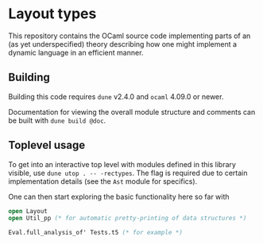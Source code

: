 
# Layout types

This repository contains the OCaml source code implementing
parts of an (as yet underspecified) theory describing how one might
implement a dynamic language in an efficient manner.

## Building

Building this code requires `dune` v2.4.0 and `ocaml` 4.09.0 or newer.

Documentation for viewing the overall module structure and comments
can be built with `dune build @doc`.

## Toplevel usage

To get into an interactive top level with modules defined in this library
visible, use `dune utop . -- -rectypes`. The flag is required due to
certain implementation details (see the `Ast` module for specifics).

One can then start exploring the basic functionality here so far with
```ocaml
open Layout
open Util_pp (* for automatic pretty-printing of data structures *)

Eval.full_analysis_of' Tests.t5 (* for example *)
```